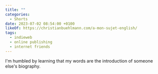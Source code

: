 ```yaml
---
title: ""
categories:
  - Shorts
date: 2023-07-02 08:54:00 +0100
likeOf: https://christianbuehlmann.com/a-mon-sujet-english/
tags:
  - indieweb
  - online publishing
  - internet friends
---
```


I'm humbled by learning that my words are the introduction of someone else's biography.
